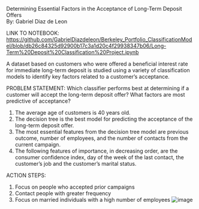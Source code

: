Determining Essential Factors in the Acceptance of Long-Term Deposit Offers  
By: Gabriel Diaz de Leon

LINK TO NOTEBOOK: https://github.com/GabrielDiazdeleon/Berkeley_Portfolio_ClassificationModel/blob/db26c84325d92900b17c3a1d20c4f29938347b06/Long-Term%20Deposit%20Classification%20Project.ipynb

A dataset based on customers who were offered a beneficial interest rate for immediate long-term deposit is studied using a variety of classification models to identify key factors related to a customer’s acceptance.

PROBLEM STATEMENT: 
Which classifier performs best at determining if a customer will accept the long-term deposit offer? What factors are most predictive of acceptance?
1)	The average age of customers is 40 years old.
2)	The decision tree is the best model for predicting the acceptance of the long-term deposit offer.
3)	The most essential features from the decision tree model are previous outcome, number of employees, and the number of contacts from the current campaign.
4)	The following features of importance, in decreasing order, are the consumer confidence index, day of the week of the last contact, the customer’s job and the customer’s marital status.

ACTION STEPS:
1)	Focus on people who accepted prior campaigns
2)	Contact people with greater frequency
3)	Focus on married individuals with a high number of employees
![image](https://github.com/user-attachments/assets/64b0108a-ebbe-461c-864c-a9a12fd3f99e)
